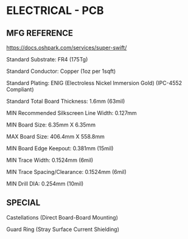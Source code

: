 # ELECTRICAL - PCB

## MFG REFERENCE

https://docs.oshpark.com/services/super-swift/

Standard Substrate: FR4 (175Tg)

Standard Conductor: Copper (1oz per 1sqft)

Standard Plating: ENIG (Electroless Nickel Immersion Gold) (IPC-4552 Compliant)

Standard Total Board Thickness: 1.6mm (63mil)

MIN Recommended Silkscreen Line Width: 0.127mm

MIN Board Size: 6.35mm X 6.35mm

MAX Board Size: 406.4mm X 558.8mm

MIN Board Edge Keepout: 0.381mm (15mil)

MIN Trace Width: 0.1524mm (6mil)

MIN Trace Spacing/Clearance: 0.1524mm (6mil)

MIN Drill DIA: 0.254mm (10mil)

## SPECIAL

Castellations (Direct Board-Board Mounting)

Guard Ring (Stray Surface Current Shielding)



